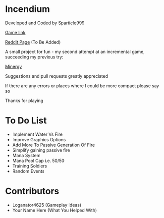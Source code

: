 # Incendium

Developed and Coded by Sparticle999

[Game link](http://sparticle999.github.io/Minergy2/)

[Reddit Page]() (To Be Added)

A small project for fun - my second attempt at an incremental game, succeeding my previous try:

[Minergy](http://sparticle999.github.io/Minergy/)

Suggestions and pull requests greatly appreciated

If there are any errors or places where I could be more compact please say so

Thanks for playing

# To Do List

- Implement Water Vs Fire
- Improve Graphics Options
- Add More To Passive Generation Of Fire
- Simplify gaining passive fire
- Mana System
- Mana Pool Cap i.e. 50/50
- Training Soldiers
- Random Events

# Contributors
- Loganator4625 (Gameplay Ideas)
- Your Name Here (What You Helped With)

